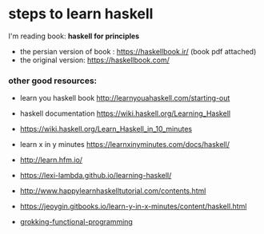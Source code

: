 # steps to learn haskell 
I'm reading book: **haskell for principles**
+ the persian version of book : https://haskellbook.ir/ (book pdf attached)
+ the original version: https://haskellbook.com/


### other good resources: 
+ learn you haskell book http://learnyouahaskell.com/starting-out
+ haskell documentation https://wiki.haskell.org/Learning_Haskell
+ https://wiki.haskell.org/Learn_Haskell_in_10_minutes
+ learn x in y minutes https://learnxinyminutes.com/docs/haskell/
+ http://learn.hfm.io/
+ https://lexi-lambda.github.io/learning-haskell/
+ http://www.happylearnhaskelltutorial.com/contents.html
+ https://jeoygin.gitbooks.io/learn-y-in-x-minutes/content/haskell.html

+ [grokking-functional-programming](https://livebook.manning.com/book/grokking-functional-programming/chapter-1/v-6/)
